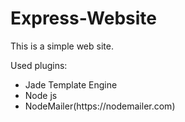 # Express-Website
<p>This is a simple web site.</p>
Used plugins:
<ul><li>Jade Template Engine</li>
 <li>Node js</li>
  <li>NodeMailer(https://nodemailer.com)</li>
  </ul>
